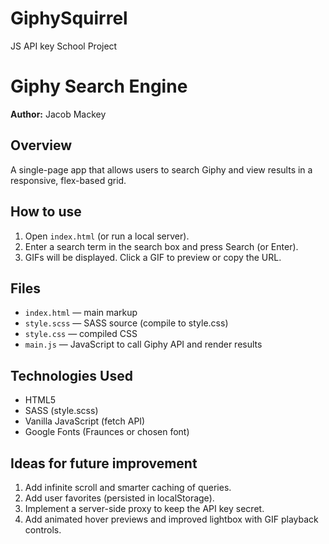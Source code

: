 # GiphySquirrel
JS API key School Project
# Giphy Search Engine
**Author:** Jacob Mackey

## Overview
A single-page app that allows users to search Giphy and view results in a responsive, flex-based grid.

## How to use
1. Open `index.html` (or run a local server).
2. Enter a search term in the search box and press Search (or Enter).
3. GIFs will be displayed. Click a GIF to preview or copy the URL.

## Files
- `index.html` — main markup
- `style.scss` — SASS source (compile to style.css)
- `style.css` — compiled CSS
- `main.js` — JavaScript to call Giphy API and render results

## Technologies Used
- HTML5
- SASS (style.scss)
- Vanilla JavaScript (fetch API)
- Google Fonts (Fraunces or chosen font)

## Ideas for future improvement
1. Add infinite scroll and smarter caching of queries.
2. Add user favorites (persisted in localStorage).
3. Implement a server-side proxy to keep the API key secret.
4. Add animated hover previews and improved lightbox with GIF playback controls.
